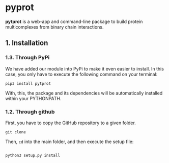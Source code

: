 # pyprot

**pytprot** is a web-app and command-line package to build protein multicomplexes from
binary chain interactions.

## 1. Installation

### 1.3. Through PyPi

We have added our module into PyPi to make it even easier to install. In this case, you only have to execute the following command on your terminal:

```
pip3 install pytprot

```

With, this, the package and its dependencies will be automatically installed within your PYTHONPATH. 

### 1.2. Through github

First, you have to copy the GitHub repository to a given folder.

```
git clone

```

Then, `cd` into the main folder, and then execute the setup file:

```

python3 setup.py install

```

